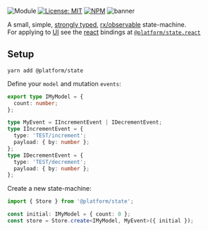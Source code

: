 ![Module](https://img.shields.io/badge/%40platform-state-%23EA4E7E.svg)
[![License: MIT](https://img.shields.io/badge/license-MIT-blue.svg)](https://opensource.org/licenses/MIT)
[![NPM](https://img.shields.io/npm/v/@platform/state.svg?colorB=blue&style=flat)](https://www.npmjs.com/package/@platform/state)
![banner](https://user-images.githubusercontent.com/185555/55848775-3267be00-5ba2-11e9-8a34-9ecc96dd137a.png)

A small, simple, [strongly typed](https://typescriptlang.org), [rx/observable](https://github.com/ReactiveX/rxjs) state-machine.  
For applying to [UI](https://en.wikipedia.org/wiki/User_interface) see the [react](https://reactjs.org) bindings at [`@platform/state.react`](../state.react)



## Setup

    yarn add @platform/state

Define your `model` and mutation `events`:

```typescript
export type IMyModel = {
  count: number;
};

type MyEvent = IIncrementEvent | IDecrementEvent;
type IIncrementEvent = {
  type: 'TEST/increment';
  payload: { by: number };
};
type IDecrementEvent = {
  type: 'TEST/decrement';
  payload: { by: number };
};
```

Create a new state-machine:

```typescript
import { Store } from '@platform/state';

const initial: IMyModel = { count: 0 };
const store = Store.create<IMyModel, MyEvent>({ initial });
```